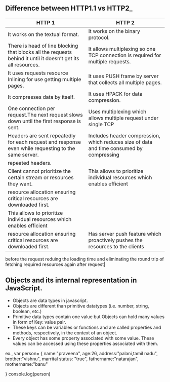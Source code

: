 ## Difference between HTTP1.1 vs HTTP2_

| HTTP 1                                                                                                        | HTTP 2                                                                          |
| ------------------------------------------------------------------------------------------------------------- | ------------------------------------------------------------------------------- |
| It works on the textual format.                                                                               | It works on the binary protocol.                                                |
| There is head of line blocking that blocks all the requests behind it until it doesn’t get its all resources. | It allows multiplexing so one TCP connection is required for multiple requests. |
| It uses requests resource Inlining for use getting multiple pages.                                            | It uses PUSH frame by server that collects all multiple pages.                  |
| It compresses data by itself.                                                                                 | It uses HPACK for data compression.                                             |
| One connection per request.The next request slows down until the first response is sent.                      | Uses multiplexing which allows multiple request under single TCP|                
|Headers are sent repeatedly for each request and response even while requesting to the same server.                                                                                                         |Includes header compression, which reduces size of data and time consumed by compressing
repeated headers.|
|Client cannot prioritize the certain stream or resources they want.                                            |This allows to prioritize individual resources which enables efficient
resource allocation ensuring critical resources are downloaded first.|
|This allows to prioritize individual resources which enables efficient
resource allocation ensuring critical resources are downloaded first.                                           |Has server push feature which proactively pushes the resources to the clients
before the request reduing the loading time and eliminating the round trip of
fetching required resources again after request|

## Objects and its internal representation in JavaScript.
- Objects are data types in javascript.
- Objects are different than primitive datatypes (i.e. number, string, boolean, etc.)
- Primitive data types contain one value but Objects can hold many values in form of Key: value pair.
- These keys can be variables or functions and are called properties and methods, respectively, in the context of an object.
- Every object has some property associated with some value. These values can be accessed using these properties associated with them.

ex.,
var person=
{
   name:"praveena",
   age:26,
   address:"palani,tamil nadu",
   brother:"vishnu",
   marrital status: "true",
   fathername:"natarajan",
   mothername:"banu"

}
console.log(person)
